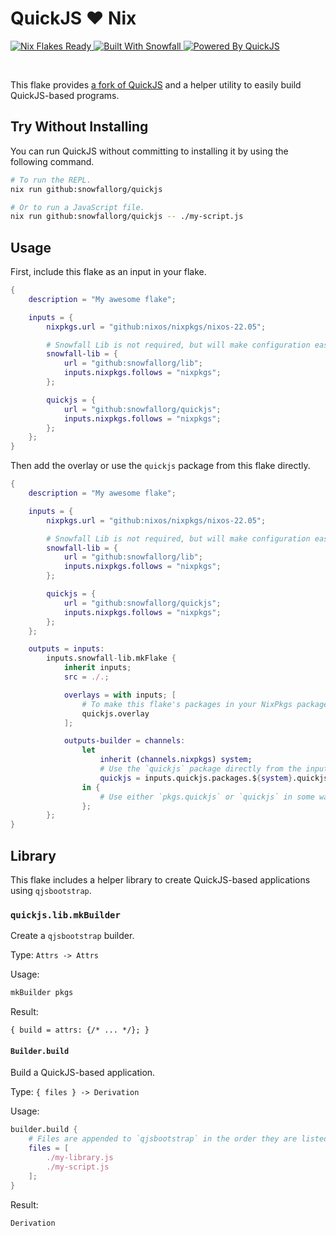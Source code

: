 # QuickJS ❤ Nix

<a href="https://nixos.wiki/wiki/Flakes" target="_blank">
	<img alt="Nix Flakes Ready" src="https://img.shields.io/static/v1?logo=nixos&logoColor=d8dee9&label=Nix%20Flakes&labelColor=5e81ac&message=Ready&color=d8dee9&style=for-the-badge">
</a>
<a href="https://github.com/snowfallorg/lib" target="_blank">
	<img alt="Built With Snowfall" src="https://img.shields.io/static/v1?logoColor=d8dee9&label=Built%20With&labelColor=5e81ac&message=Snowfall&color=d8dee9&style=for-the-badge">
</a>
<a href="https://github.com/suchipi/quickjs" target="_blank">
	<img alt="Powered By QuickJS" src="https://img.shields.io/static/v1?logoColor=d8dee9&label=Powered%20By&labelColor=5e81ac&message=QuickJS&color=d8dee9&style=for-the-badge">
</a>

<p>
<!--
	This paragraph is not empty, it contains an em space (UTF-8 8195) on the next line in order
	to create a gap in the page.
-->
  
</p>

This flake provides [a fork of QuickJS](https://github.com/suchipi/quickjs) and a helper utility to easily build QuickJS-based programs.

## Try Without Installing

You can run QuickJS without committing to installing it by using the following command.

```bash
# To run the REPL.
nix run github:snowfallorg/quickjs

# Or to run a JavaScript file.
nix run github:snowfallorg/quickjs -- ./my-script.js
```

## Usage

First, include this flake as an input in your flake.

```nix
{
	description = "My awesome flake";

	inputs = {
		nixpkgs.url = "github:nixos/nixpkgs/nixos-22.05";

		# Snowfall Lib is not required, but will make configuration easier for you.
		snowfall-lib = {
			url = "github:snowfallorg/lib";
			inputs.nixpkgs.follows = "nixpkgs";
		};

		quickjs = {
			url = "github:snowfallorg/quickjs";
			inputs.nixpkgs.follows = "nixpkgs";
		};
	};
}
```

Then add the overlay or use the `quickjs` package from this flake directly.

```nix
{
	description = "My awesome flake";

	inputs = {
		nixpkgs.url = "github:nixos/nixpkgs/nixos-22.05";

		# Snowfall Lib is not required, but will make configuration easier for you.
		snowfall-lib = {
			url = "github:snowfallorg/lib";
			inputs.nixpkgs.follows = "nixpkgs";
		};

		quickjs = {
			url = "github:snowfallorg/quickjs";
			inputs.nixpkgs.follows = "nixpkgs";
		};
	};

	outputs = inputs:
		inputs.snowfall-lib.mkFlake {
			inherit inputs;
			src = ./.;

			overlays = with inputs; [
				# To make this flake's packages in your NixPkgs package set.
				quickjs.overlay
			];

			outputs-builder = channels:
				let
					inherit (channels.nixpkgs) system;
					# Use the `quickjs` package directly from the input instead.
					quickjs = inputs.quickjs.packages.${system}.quickjs;
				in {
					# Use either `pkgs.quickjs` or `quickjs` in some way.
				};
		};
}
```

## Library

This flake includes a helper library to create QuickJS-based applications using `qjsbootstrap`.

### `quickjs.lib.mkBuilder`

Create a `qjsbootstrap` builder.

Type: `Attrs -> Attrs`

Usage:

```nix
mkBuilder pkgs
```

Result:

```
{ build = attrs: {/* ... */}; }
```

#### `Builder.build`

Build a QuickJS-based application.

Type: `{ files } -> Derivation`

Usage:

```nix
builder.build {
	# Files are appended to `qjsbootstrap` in the order they are listed.
	files = [
		./my-library.js
		./my-script.js
	];
}
```

Result:

```
Derivation
```
